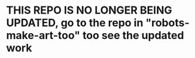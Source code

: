 # THIS REPO IS NO LONGER BEING UPDATED, go to the repo in "robots-make-art-too" too see the updated work
